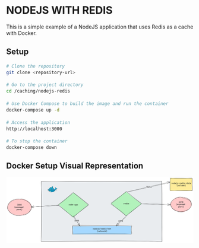 # NODEJS WITH REDIS

This is a simple example of a NodeJS application that uses Redis as a cache with Docker.

## Setup

```bash
# Clone the repository
git clone <repository-url>

# Go to the project directory
cd /caching/nodejs-redis

# Use Docker Compose to build the image and run the container
docker-compose up -d

# Access the application
http://localhost:3000

# To stop the container
docker-compose down
```

## Docker Setup Visual Representation

![Docker Setup](./imgs/docker-setup.png)